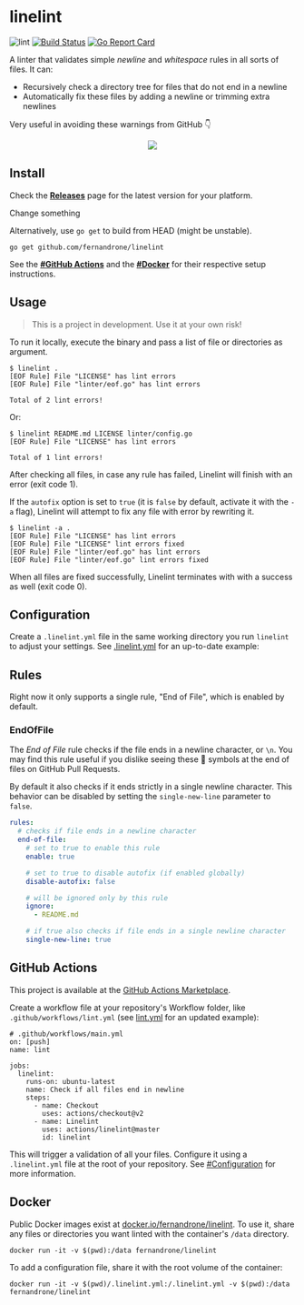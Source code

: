 # linelint

![lint](https://github.com/fernandrone/linelint/workflows/lint/badge.svg)
[![Build Status](https://cloud.drone.io/api/badges/fernandrone/linelint/status.svg)](https://cloud.drone.io/fernandrone/linelint)
[![Go Report Card](https://goreportcard.com/badge/github.com/fernandrone/linelint)](https://goreportcard.com/report/github.com/fernandrone/linelint)

A linter that validates simple _newline_ and _whitespace_ rules in all sorts of files. It can:

- Recursively check a directory tree for files that do not end in a newline
- Automatically fix these files by adding a newline or trimming extra newlines

Very useful in avoiding these warnings from GitHub 👇

<p align="center">
  <img src="./.img/github-diff-no-newline-warning.png">
</p>

## Install

Check the **[Releases](https://github.com/fernandrone/linelint/releases)** page for the latest version for your platform.

Change something

Alternatively, use `go get` to build from HEAD (might be unstable).

```console
go get github.com/fernandrone/linelint
```

See the **[#GitHub Actions](#GitHub-Actions)** and the **[#Docker](#Docker)** for their respective setup instructions.

## Usage

> This is a project in development. Use it at your own risk!

To run it locally, execute the binary and pass a list of file or directories as argument.

```console
$ linelint .
[EOF Rule] File "LICENSE" has lint errors
[EOF Rule] File "linter/eof.go" has lint errors

Total of 2 lint errors!
```

Or:

```console
$ linelint README.md LICENSE linter/config.go
[EOF Rule] File "LICENSE" has lint errors

Total of 1 lint errors!
```

After checking all files, in case any rule has failed, Linelint will finish with an error (exit code 1).

If the `autofix` option is set to `true` (it is `false` by default, activate it with the `-a` flag), Linelint will attempt to fix any file with error by rewriting it.

```console
$ linelint -a .
[EOF Rule] File "LICENSE" has lint errors
[EOF Rule] File "LICENSE" lint errors fixed
[EOF Rule] File "linter/eof.go" has lint errors
[EOF Rule] File "linter/eof.go" lint errors fixed
```

When all files are fixed successfully, Linelint terminates with with a success as well (exit code 0).

## Configuration

Create a `.linelint.yml` file in the same working directory you run `linelint` to adjust your settings. See [.linelint.yml](.linelint.yml) for an up-to-date example:

## Rules

Right now it only supports a single rule, "End of File", which is enabled by default.

### EndOfFile

The _End of File_ rule checks if the file ends in a newline character, or `\n`. You may find this rule useful if you dislike seeing these 🚫 symbols at the end of files on GitHub Pull Requests.

By default it also checks if it ends strictly in a single newline character. This behavior can be disabled by setting the `single-new-line` parameter to `false`.

```yaml
rules:
  # checks if file ends in a newline character
  end-of-file:
    # set to true to enable this rule
    enable: true

    # set to true to disable autofix (if enabled globally)
    disable-autofix: false

    # will be ignored only by this rule
    ignore:
      - README.md

    # if true also checks if file ends in a single newline character
    single-new-line: true
```

## GitHub Actions

This project is available at the [GitHub Actions Marketplace](https://github.com/marketplace/actions/linelint).

Create a workflow file at your repository's Workflow folder, like `.github/workflows/lint.yml` (see [lint.yml](.github/workflows/lint.yml) for an updated example):

```
# .github/workflows/main.yml
on: [push]
name: lint

jobs:
  linelint:
    runs-on: ubuntu-latest
    name: Check if all files end in newline
    steps:
      - name: Checkout
        uses: actions/checkout@v2
      - name: Linelint
        uses: actions/linelint@master
        id: linelint
```

This will trigger a validation of all your files. Configure it using a `.linelint.yml` file at the root of your repository. See [#Configuration](#Configuration) for more information.

## Docker

Public Docker images exist at [docker.io/fernandrone/linelint](https://hub.docker.com/repository/docker/fernandrone/linelint). To use it, share any files or directories you want linted with the container's `/data` directory.

```console
docker run -it -v $(pwd):/data fernandrone/linelint
```

To add a configuration file, share it with the root volume of the container:

```console
docker run -it -v $(pwd)/.linelint.yml:/.linelint.yml -v $(pwd):/data fernandrone/linelint
```
